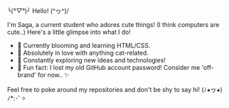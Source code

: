 ╰(*°▽°*)╯ Hello! \(^ヮ^)/

I'm Saga, a current student who adores cute things! (I think computers are cute..)  Here's a little glimpse into what I do!

- 🌸 Currently blooming and learning HTML/CSS.
- 💖 Absolutely in love with anything cat-related.
- 🎀 Constantly exploring new ideas and technologies!
- 🌈 Fun fact: I lost my old GitHub account password! Consider me 'off-brand' for now.. ✨

Feel free to poke around my repositories and don't be shy to say hi! (ﾉ◕ヮ◕)ﾉ*:･ﾟ✧
